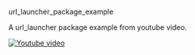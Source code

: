 url_launcher_package_example

A url_launcher package example from youtube video.

[![Youtube video](https://img.youtube.com/vi/3MCQk9E_4Gw/0.jpg)](https://www.youtube.com/watch?v=https://youtu.be/3MCQk9E_4Gw)
